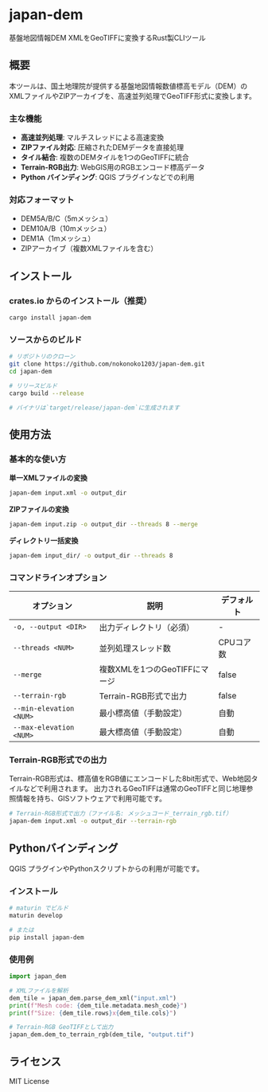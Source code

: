 # japan-dem

基盤地図情報DEM XMLをGeoTIFFに変換するRust製CLIツール

## 概要

本ツールは、国土地理院が提供する基盤地図情報数値標高モデル（DEM）のXMLファイルやZIPアーカイブを、高速並列処理でGeoTIFF形式に変換します。

### 主な機能
- **高速並列処理**: マルチスレッドによる高速変換
- **ZIPファイル対応**: 圧縮されたDEMデータを直接処理
- **タイル結合**: 複数のDEMタイルを1つのGeoTIFFに統合
- **Terrain-RGB出力**: WebGIS用のRGBエンコード標高データ
- **Python バインディング**: QGIS プラグインなどでの利用

### 対応フォーマット
- DEM5A/B/C（5mメッシュ）
- DEM10A/B（10mメッシュ）
- DEM1A（1mメッシュ）
- ZIPアーカイブ（複数XMLファイルを含む）

## インストール

### crates.io からのインストール（推奨）

```bash
cargo install japan-dem
```

### ソースからのビルド

```bash
# リポジトリのクローン
git clone https://github.com/nokonoko1203/japan-dem.git
cd japan-dem

# リリースビルド
cargo build --release

# バイナリは`target/release/japan-dem`に生成されます
```

## 使用方法

### 基本的な使い方

**単一XMLファイルの変換**
```bash
japan-dem input.xml -o output_dir
```

**ZIPファイルの変換**
```bash
japan-dem input.zip -o output_dir --threads 8 --merge
```

**ディレクトリ一括変換**
```bash
japan-dem input_dir/ -o output_dir --threads 8
```

### コマンドラインオプション

| オプション              | 説明                          | デフォルト |
| ----------------------- | ----------------------------- | ---------- |
| `-o, --output <DIR>`    | 出力ディレクトリ（必須）      | -          |
| `--threads <NUM>`       | 並列処理スレッド数            | CPUコア数  |
| `--merge`               | 複数XMLを1つのGeoTIFFにマージ | false      |
| `--terrain-rgb`         | Terrain-RGB形式で出力         | false      |
| `--min-elevation <NUM>` | 最小標高値（手動設定）        | 自動       |
| `--max-elevation <NUM>` | 最大標高値（手動設定）        | 自動       |

### Terrain-RGB形式での出力

Terrain-RGB形式は、標高値をRGB値にエンコードした8bit形式で、Web地図タイルなどで利用されます。
出力されるGeoTIFFは通常のGeoTIFFと同じ地理参照情報を持ち、GISソフトウェアで利用可能です。

```bash
# Terrain-RGB形式で出力（ファイル名: メッシュコード_terrain_rgb.tif）
japan-dem input.xml -o output_dir --terrain-rgb
```

## Pythonバインディング

QGIS プラグインやPythonスクリプトからの利用が可能です。

### インストール
```bash
# maturin でビルド
maturin develop

# または
pip install japan-dem
```

### 使用例
```python
import japan_dem

# XMLファイルを解析
dem_tile = japan_dem.parse_dem_xml("input.xml")
print(f"Mesh code: {dem_tile.metadata.mesh_code}")
print(f"Size: {dem_tile.rows}x{dem_tile.cols}")

# Terrain-RGB GeoTIFFとして出力
japan_dem.dem_to_terrain_rgb(dem_tile, "output.tif")
```

## ライセンス

MIT License
